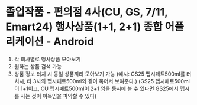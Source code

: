 # 졸업작품 - 편의점 4사(CU, GS, 7/11, Emart24) 행사상품(1+1, 2+1) 종합 어플리케이션 - Android

1. 각 회사별로 행사상품 모아보기
2. 원하는 상품 검색 가능
3. 상품 정보 터치 시 동일 상품끼리 모아보기 가능
(예시: GS25 펩시페트500ml를 터치시, 타 3사의 펩시페트500ml와 같이 묶어서 보여준다.)
(GS25 펩시페트500ml이 1+1이고, CU 펩시페트500ml이 2+1 임을 동시에 볼 수 있다면 GS25에서 펩시를 사는 것이 이득임을 파악할 수 있다)
